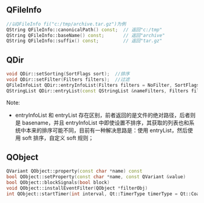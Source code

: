 ## QFileInfo

```c++
//以QFileInfo fi("c:/tmp/archive.tar.gz")为例
QString QFileInfo::canonicalPath() const;  // 返回"c:/tmp"
QString QFileInfo::baseName() const;       // 返回"archive"
QString QFileInfo::suffix() const;         // 返回"tar.gz"
```

## QDir

```c++
void QDir::setSorting(SortFlags sort);  //排序
void QDir::setFilter(Filters filters);  //过滤
QFileInfoList QDir::entryInfoList(Filters filters = NoFilter, SortFlags sort = NoSort) const; //获取该目录下的文件列表
QStringList QDir::entryList(const QStringList &nameFilters, Filters filters = NoFilter, SortFlags sort = NoSort) const; //获取该目录下的文件列表
```

Note:

- entryInfoList 和 entryList 存在区别，前者返回的是文件的绝对路径，后者则是 basename，并且 entryInfoList 中即使设置不排序，其获取的列表也和系统中本来的排序可能不同，目前有一种解决思路是：使用 entryList，然后使用 soft 排序，自定义 soft 规则；

## QObject

```c++
QVariant QObject::property(const char *name) const
bool QObject::setProperty(const char *name, const QVariant &value)
bool QObject::blockSignals(bool block)
void QObject::installEventFilter(QObject *filterObj)
int QObject::startTimer(int interval, Qt::TimerType timerType = Qt::CoarseTimer)
```
